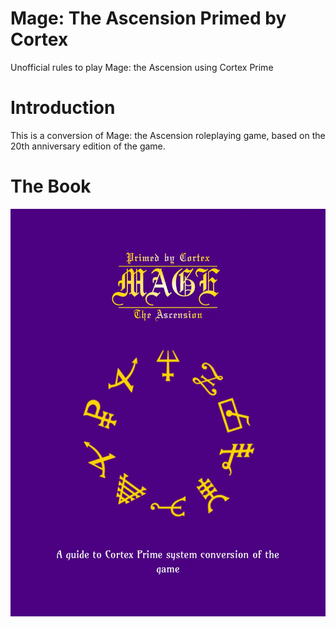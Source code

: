 # Mage: The Ascension Primed by Cortex
Unofficial rules to play Mage: the Ascension using Cortex Prime


# Introduction
This is a conversion of Mage: the Ascension roleplaying game, based on the 20th anniversary edition of the game.


# The Book
<p align="center"><a href="https://rhinemann.github.io/mage-hack/target/Mage Conversion.pdf" type="application/pdf"><img src="assets/images/cover.webp" alt="Rules"></a></p>
